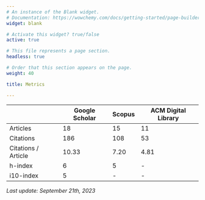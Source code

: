```yaml
---
# An instance of the Blank widget.
# Documentation: https://wowchemy.com/docs/getting-started/page-builder/
widget: blank

# Activate this widget? true/false
active: true

# This file represents a page section.
headless: true

# Order that this section appears on the page.
weight: 40

title: Metrics

---
```


| | Google Scholar | Scopus | ACM Digital Library |
|---|----------------|--------|---------------------|
| Articles             | 	18            | 	15	   | 11                  |
| Citations             | 	186           | 	108   | 53                  |
|  Citations / Article | 10.33          | 7.20   | 4.81                |
| h-index              | 6              | 5      | -                   |
| i10-index            | 5              | -      | -                   |

*Last update: September 21th, 2023*

